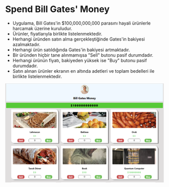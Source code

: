 # Spend Bill Gates' Money
- Uygulama, Bill Gates'in $100,000,000,000 parasını hayali ürünlerle harcamak üzerine kuruludur.
- Ürünler, fiyatlarıyla birlikte listelenmektedir.
- Herhangi üründen satın alma gerçekleştiğinde Gates'in bakiyesi azalmaktadır.
- Herhangi ürün satıldığında Gates'in bakiyesi artmaktadır.
- Bir üründen hiçbir tane alınmamışsa "Sell" butonu pasif durumdadır.
- Herhangi ürünün fiyatı, bakiyeden yüksek ise "Buy" butonu pasif durumdadır.
- Satın alınan ürünler ekranın en altında adetleri ve toplam bedelleri ile birlikte listelenmektedir.

![Alt text](<Bill Gates Money.png>)
